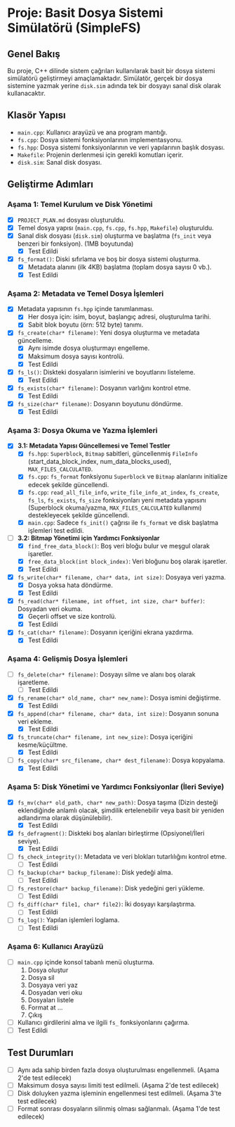 # Proje: Basit Dosya Sistemi Simülatörü (SimpleFS)

## Genel Bakış
Bu proje, C++ dilinde sistem çağrıları kullanılarak basit bir dosya sistemi simülatörü geliştirmeyi amaçlamaktadır. Simülatör, gerçek bir dosya sistemine yazmak yerine `disk.sim` adında tek bir dosyayı sanal disk olarak kullanacaktır.

## Klasör Yapısı
- `main.cpp`: Kullanıcı arayüzü ve ana program mantığı.
- `fs.cpp`: Dosya sistemi fonksiyonlarının implementasyonu.
- `fs.hpp`: Dosya sistemi fonksiyonlarının ve veri yapılarının başlık dosyası.
- `Makefile`: Projenin derlenmesi için gerekli komutları içerir.
- `disk.sim`: Sanal disk dosyası.

## Geliştirme Adımları

### Aşama 1: Temel Kurulum ve Disk Yönetimi
- [x] `PROJECT_PLAN.md` dosyası oluşturuldu.
- [x] Temel dosya yapısı (`main.cpp`, `fs.cpp`, `fs.hpp`, `Makefile`) oluşturuldu.
- [x] Sanal disk dosyası (`disk.sim`) oluşturma ve başlatma (`fs_init` veya benzeri bir fonksiyon). (1MB boyutunda)
    - [x] Test Edildi
- [x] `fs_format()`: Diski sıfırlama ve boş bir dosya sistemi oluşturma.
    - [x] Metadata alanını (ilk 4KB) başlatma (toplam dosya sayısı 0 vb.).
    - [x] Test Edildi

### Aşama 2: Metadata ve Temel Dosya İşlemleri
- [x] Metadata yapısının `fs.hpp` içinde tanımlanması.
    - [x] Her dosya için: isim, boyut, başlangıç adresi, oluşturulma tarihi.
    - [x] Sabit blok boyutu (örn: 512 byte) tanımı.
- [x] `fs_create(char* filename)`: Yeni dosya oluşturma ve metadata güncelleme.
    - [x] Aynı isimde dosya oluşturmayı engelleme.
    - [x] Maksimum dosya sayısı kontrolü.
    - [x] Test Edildi
- [x] `fs_ls()`: Diskteki dosyaların isimlerini ve boyutlarını listeleme.
    - [x] Test Edildi
- [x] `fs_exists(char* filename)`: Dosyanın varlığını kontrol etme.
    - [x] Test Edildi
- [x] `fs_size(char* filename)`: Dosyanın boyutunu döndürme.
    - [x] Test Edildi

### Aşama 3: Dosya Okuma ve Yazma İşlemleri
- [x] **3.1: Metadata Yapısı Güncellemesi ve Temel Testler**
    - [x] `fs.hpp`: `Superblock`, `Bitmap` sabitleri, güncellenmiş `FileInfo` (start_data_block_index, num_data_blocks_used), `MAX_FILES_CALCULATED`.
    - [x] `fs.cpp`: `fs_format` fonksiyonu `Superblock` ve `Bitmap` alanlarını initialize edecek şekilde güncellendi.
    - [x] `fs.cpp`: `read_all_file_info`, `write_file_info_at_index`, `fs_create`, `fs_ls`, `fs_exists`, `fs_size` fonksiyonları yeni metadata yapısını (Superblock okuma/yazma, `MAX_FILES_CALCULATED` kullanımı) destekleyecek şekilde güncellendi.
    - [x] `main.cpp`: Sadece `fs_init()` çağrısı ile `fs_format` ve disk başlatma işlemleri test edildi.
- [ ] **3.2: Bitmap Yönetimi için Yardımcı Fonksiyonlar**
    - [x] `find_free_data_block()`: Boş veri bloğu bulur ve meşgul olarak işaretler.
    - [x] `free_data_block(int block_index)`: Veri bloğunu boş olarak işaretler.
    - [x] Test Edildi
- [x] `fs_write(char* filename, char* data, int size)`: Dosyaya veri yazma.
    - [x] Dosya yoksa hata döndürme.
    - [x] Test Edildi
- [x] `fs_read(char* filename, int offset, int size, char* buffer)`: Dosyadan veri okuma.
    - [x] Geçerli offset ve size kontrolü.
    - [x] Test Edildi
- [x] `fs_cat(char* filename)`: Dosyanın içeriğini ekrana yazdırma.
    - [x] Test Edildi

### Aşama 4: Gelişmiş Dosya İşlemleri
- [ ] `fs_delete(char* filename)`: Dosyayı silme ve alanı boş olarak işaretleme.
    - [ ] Test Edildi
- [x] `fs_rename(char* old_name, char* new_name)`: Dosya ismini değiştirme.
    - [x] Test Edildi
- [x] `fs_append(char* filename, char* data, int size)`: Dosyanın sonuna veri ekleme.
    - [x] Test Edildi
- [x] `fs_truncate(char* filename, int new_size)`: Dosya içeriğini kesme/küçültme.
    - [x] Test Edildi
- [ ] `fs_copy(char* src_filename, char* dest_filename)`: Dosya kopyalama.
    - [x] Test Edildi

### Aşama 5: Disk Yönetimi ve Yardımcı Fonksiyonlar (İleri Seviye)
- [x] `fs_mv(char* old_path, char* new_path)`: Dosya taşıma (Dizin desteği eklendiğinde anlamlı olacak, şimdilik ertelenebilir veya basit bir yeniden adlandırma olarak düşünülebilir).
    - [x] Test Edildi
- [x] `fs_defragment()`: Diskteki boş alanları birleştirme (Opsiyonel/İleri seviye).
    - [x] Test Edildi
- [ ] `fs_check_integrity()`: Metadata ve veri blokları tutarlılığını kontrol etme.
    - [ ] Test Edildi
- [ ] `fs_backup(char* backup_filename)`: Disk yedeği alma.
    - [ ] Test Edildi
- [ ] `fs_restore(char* backup_filename)`: Disk yedeğini geri yükleme.
    - [ ] Test Edildi
- [ ] `fs_diff(char* file1, char* file2)`: İki dosyayı karşılaştırma.
    - [ ] Test Edildi
- [ ] `fs_log()`: Yapılan işlemleri loglama.
    - [ ] Test Edildi

### Aşama 6: Kullanıcı Arayüzü
- [ ] `main.cpp` içinde konsol tabanlı menü oluşturma.
    1. Dosya oluştur
    2. Dosya sil
    3. Dosyaya veri yaz
    4. Dosyadan veri oku
    5. Dosyaları listele
    6. Format at
    ...
    12. Çıkış
- [ ] Kullanıcı girdilerini alma ve ilgili `fs_` fonksiyonlarını çağırma.
- [ ] Test Edildi

## Test Durumları
- [ ] Aynı ada sahip birden fazla dosya oluşturulması engellenmeli. (Aşama 2'de test edilecek)
- [ ] Maksimum dosya sayısı limiti test edilmeli. (Aşama 2'de test edilecek)
- [ ] Disk doluyken yazma işleminin engellenmesi test edilmeli. (Aşama 3'te test edilecek)
- [ ] Format sonrası dosyaların silinmiş olması sağlanmalı. (Aşama 1'de test edilecek) 